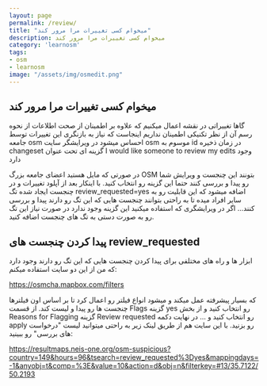 ```yaml
---
layout: page
permalink: /review/
title: "میخوام کسی تغییرات مرا مرور کند"
description: میخوام کسی تغییرات مرا مرور کند 
category: 'learnosm'
tags:
- osm
- learnosm
image: "/assets/img/osmedit.png"
---
```


## میخوام کسی تغییرات مرا مرور کند

گاها تغییراتی در نقشه اعمال میکنیم که علاوه بر اطمینان از صحت اطلاعات از نحوه رسم آن از نظر تکنیکی اطمینان نداریم اینجاست که نیاز به بازنگری این تغییرات توسط جامعه osm احساس میشود در ویرایشگر سایت osm موسوم به id در زمان ذخیره changeset گزینه ای تحت عنوان I would like someone to review my edits وجود دارد 

در صورتی که مایل هستید اعضای جامعه بزرگ OSM بتونند این چنجست و ویرایش شما رو پیدا و بررسی کنند حتما این گزینه رو انتخاب کنید. با اینکار بعد از آپلود تغییرات و در چنجست ایجاد شده تگ review_requested=yes اضافه میشود که این قابلیت رو به سایر افراد میده تا به راحتی بتوانند چنجست هایی که این تگ رو دارند پیدا و بررسی کنند... اگر در ویرایشگری که استفاده میکنید این گزینه وجود ندارد در صورت نیاز این تگ رو به صورت دستی به تگ های چنجست اضافه کنید.


## پیدا کردن چنجست های review_requested

ابزار ها و راه های مختلفی برای پیدا کردن چنجست هایی که این تگ رو دارند وجود دارد که من از این دو سایت استفاده میکنم:

https://osmcha.mapbox.com/filters

که بسیار پیشرفته عمل میکند و میشود انواع فیلتر رو اعمال کرد تا بر اساس اون فیلترها چنجست ها رو پیدا و لیست کند. از قسمت Flags گزینه yes رو انتخاب کنید و از بخش Reasons for Flagging گزینه Review requested رو انتخاب کنید و ... در نهایت دکمه apply رو بزنید.
با این سایت هم از طریق لینک زیر به راحتی میتوانید لیست "درخواست های بررسی" رو ببینید:

https://resultmaps.neis-one.org/osm-suspicious?country=149&hours=96&tsearch=review_requested%3Dyes&mappingdays=-1&anyobj=t&comp=%3E&value=10&action=d&obj=n&filterkey=#13/35.7122/50.2193